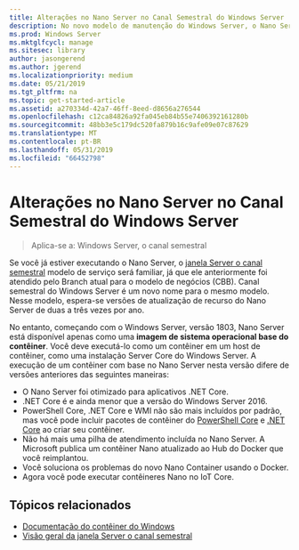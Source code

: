 ```yaml
---
title: Alterações no Nano Server no Canal Semestral do Windows Server
description: No novo modelo de manutenção do Windows Server, o Nano Server é um contêiner apenas do sistema operacional, com algumas alterações de recurso.
ms.prod: Windows Server
ms.mktglfcycl: manage
ms.sitesec: library
author: jasongerend
ms.author: jgerend
ms.localizationpriority: medium
ms.date: 05/21/2019
ms.tgt_pltfrm: na
ms.topic: get-started-article
ms.assetid: a270334d-42a7-46ff-8eed-d8656a276544
ms.openlocfilehash: c12ca84826a92fa045eb84b55e7406392161280b
ms.sourcegitcommit: 48bb3e5c179dc520fa879b16c9afe09e07c87629
ms.translationtype: MT
ms.contentlocale: pt-BR
ms.lasthandoff: 05/31/2019
ms.locfileid: "66452798"
---
```

# <a name="changes-to-nano-server-in-windows-server-semi-annual-channel"></a>Alterações no Nano Server no Canal Semestral do Windows Server

>Aplica-se a: Windows Server, o canal semestral

Se você já estiver executando o Nano Server, o [janela Server o canal semestral](../get-started-19/servicing-channels-19.md) modelo de serviço será familiar, já que ele anteriormente foi atendido pelo Branch atual para o modelo de negócios (CBB). Canal semestral do Windows Server é um novo nome para o mesmo modelo. Nesse modelo, espera-se versões de atualização de recurso do Nano Server de duas a três vezes por ano.

No entanto, começando com o Windows Server, versão 1803, Nano Server está disponível apenas como uma **imagem de sistema operacional base do contêiner**. Você deve executá-lo como um contêiner em um host de contêiner, como uma instalação Server Core do Windows Server. A execução de um contêiner com base no Nano Server nesta versão difere de versões anteriores das seguintes maneiras:

- O Nano Server foi otimizado para aplicativos .NET Core.
- .NET Core é e ainda menor que a versão do Windows Server 2016.
- PowerShell Core, .NET Core e WMI não são mais incluídos por padrão, mas você pode incluir pacotes de contêiner do [PowerShell Core](https://hub.docker.com/r/microsoft/powershell/) e [.NET Core](https://hub.docker.com/r/microsoft/dotnet/) ao criar seu contêiner.
- Não há mais uma pilha de atendimento incluída no Nano Server. A Microsoft publica um contêiner Nano atualizado ao Hub do Docker que você reimplantou.
- Você soluciona os problemas do novo Nano Container usando o Docker.
- Agora você pode executar contêineres Nano no IoT Core.

## <a name="related-topics"></a>Tópicos relacionados

- [Documentação do contêiner do Windows](http://aka.ms/windowscontainers)
- [Visão geral da janela Server o canal semestral](../get-started-19/servicing-channels-19.md)
